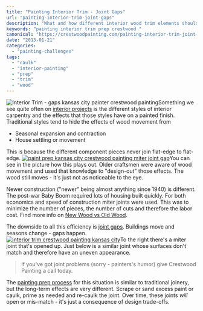 ```yaml
---
title: "Painting Interior Trim - Joint Gaps"
url: "painting-interior-trim-joint-gaps"
description: "What and how different interior wood trim elements should be prepped before painting."
keywords: "painting interior trim prep crestwood "
canonical: "https://crestwoodpainting.com/painting-interior-trim-joint-gaps/"
date: "2013-01-21"
categories:
  - "painting-challenges"
tags:
  - "caulk"
  - "interior-painting"
  - "prep"
  - "trim"
  - "wood"
---
```


![Interior Trim - gaps kansas city painter crestwood painting](/images/Interior-trim-e1514665968498.jpg "Accent Pieces In Old Architecture Prevented Gaps Due To Movement")Something we see quite often on [interior projects](/interior-painter-kansas-city/) is the different styles of interior carpentry and the effects that those styles have on a painted finish. Traditional styles tend to hide the effects of wood movement from

- Seasonal expansion and contraction
- House settling or movement

This is because the different component pieces never join flat-edge to flat-edge. [![paint prep kansas city crestwood painting miter joint gap](/images/Interior-trim-2_opt.jpg "Newer Architecture Leads to Gaps at the Miter Joint")](/2013/01/Interior-trim-2_opt.jpg)You can see in the picture how this plays out. Older craftsmen were aware of wood movement and used that knowledge to "design-out" those effects. The wood still moves - it's just not as noticeable to the eye.

Newer construction ("newer" being almost anything since 1940) is different. The post-war Baby Boom required lots of housing built quickly. For both economics and speed of construction miter joints were used. This was to minimize the number of pieces, the number of cuts and therefore the labor cost. Find more info on [New Wood vs Old Wood](/old-wood-new-wood-rot/ "Old Wood, New Wood & Wood Rot").

The downside to all this efficiency is [joint gaps](/top-3-things-to-not-caulk/). Buildings move and seasons change - gaps happen. [![interior trim crestwood painting kansas city](/images/IMG_1139_opt.jpg "Mismatched Surfaces Meet At Miter Joint")](/2013/01/IMG_1139_opt.jpg)To the right there's a miter joint that's opened up. Just below is a similar joint whose surfaces don't match and therefore have an uneven appearance.

> If you've got joint problems (sorry - painters's humor) give Crestwood Painting a call today.

The [painting prep process](/kut-the-krud/) for this situation is similar to traditional joinery, but the long-term effects are very different. Scrape or sand excess paint or caulk, prime as needed and re-caulk the joint. Over time, these joints _will_ open or mis-match - it's just a consequence of design trade-offs.
